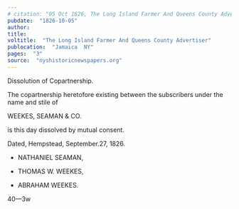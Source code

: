 ```yaml
---
# citation: "05 Oct 1826, The Long Island Farmer And Queens County Advertiser, Jamaica NY, p3, nyshistoricnewspapers.org."
pubdate:  "1826-10-05"
author: 
title: 
voltitle:  "The Long Island Farmer And Queens County Advertiser"
publocation:  "Jamaica  NY"
pages:  "3"
source:  "nyshistoricnewspapers.org"
---
```

Dissolution of Copartnership. 

The copartnership heretofore existing between the subscribers under the name and stile of  

WEEKES, SEAMAN & CO. 

is this day dissolved by mutual consent. 

Dated, Hempstead, September.27, 1826.

  - NATHANIEL SEAMAN,

  - THOMAS W. WEEKES, 

  - ABRAHAM WEEKES. 

40—3w

